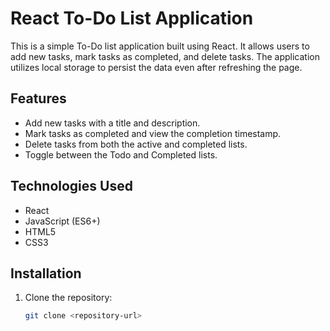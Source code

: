 # React To-Do List Application

This is a simple To-Do list application built using React. It allows users to add new tasks, mark tasks as completed, and delete tasks. The application utilizes local storage to persist the data even after refreshing the page.

## Features

- Add new tasks with a title and description.
- Mark tasks as completed and view the completion timestamp.
- Delete tasks from both the active and completed lists.
- Toggle between the Todo and Completed lists.

## Technologies Used

- React
- JavaScript (ES6+)
- HTML5
- CSS3

## Installation

1. Clone the repository:

   ```bash
   git clone <repository-url>